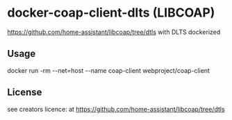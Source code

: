 # docker-coap-client-dlts (LIBCOAP)
https://github.com/home-assistant/libcoap/tree/dtls with DLTS dockerized

## Usage
docker run -rm --net=host --name coap-client webproject/coap-client

## License
see creators licence: at https://github.com/home-assistant/libcoap/tree/dtls 
